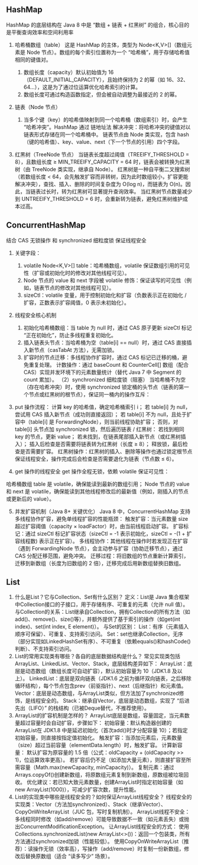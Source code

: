 ## HashMap

HashMap 的底层结构在 Java 8 中是 “数组 + 链表 + 红黑树” 的组合，核心目的是平衡查询效率和空间利用率

1. 哈希桶数组（table）
   这是 HashMap 的主体，类型为 Node<K,V>[]（数组元素是 Node 节点）。数组的每个索引位置称为一个 “哈希桶”，用于存储哈希值相同的键值对。
    1. 数组长度（capacity）默认初始值为 16（DEFAULT_INITIAL_CAPACITY），且始终保持为 2 的幂（如
       16、32、64...），这是为了通过位运算优化哈希索引的计算。
    2. 数组长度可通过构造函数指定，但会被自动调整为最接近的 2 的幂。
2. 链表（Node 节点）
    1. 当多个键（key）的哈希值映射到同一个哈希桶（数组索引）时，会产生 “哈希冲突”。HashMap 通过 链地址法
       解决冲突：将哈希冲突的键值对以链表形式存储在同一个哈希桶中。
       链表节点由 Node 类实现，包含 hash（键的哈希值）、key、value、next（下一个节点的引用）四个字段。

3. 红黑树（TreeNode 节点）
   当链表长度超过阈值（TREEIFY_THRESHOLD = 8），且数组长度 ≥ MIN_TREEIFY_CAPACITY = 64 时，链表会被转换为红黑树（由 TreeNode
   类实现，继承自 Node）。
   红黑树是一种自平衡二叉搜索树（若数组长度 < 64，会先触发扩容而非转树，因为此时数组较小，扩容更能解决冲突），查找、插入、删除的时间复杂度为
   O(log n)，而链表为 O(n)。因此，当链表过长时，转为红黑树可显著提升查询效率。
   当红黑树节点数量减少到 UNTREEIFY_THRESHOLD = 6 时，会重新转为链表，避免红黑树维护成本过高。

## ConcurrentHashMap

结合 CAS 无锁操作 和 synchronized 细粒度锁 保证线程安全

1. 关键字段：
    1. volatile Node<K,V>[] table：哈希桶数组，volatile 保证数组引用的可见性（扩容或初始化时的修改对其他线程可见）。
    2. Node 节点的 value 和 next 字段被 volatile 修饰：保证读写的可见性（例如，链表节点的修改对其他线程可见）。
    3. sizeCtl：volatile 变量，用于控制初始化和扩容（负数表示正在初始化 / 扩容，正数表示扩容阈值，0 表示未初始化）。
2. 线程安全核心机制
    1. 初始化哈希桶数组：当 table 为 null 时，通过 CAS 原子更新 sizeCtl 标记 “正在初始化”，防止多线程重复初始化。
    2. 插入链表头节点：当哈希桶为空（table[i] == null）时，通过 CAS 直接插入新节点（casTabAt 方法），无需加锁。
    3. 扩容时的节点迁移：多线程协作扩容时，通过 CAS 标记已迁移的桶，避免重复处理。
       计数操作：通过 baseCount 和 CounterCell[] 数组（配合 CAS）实现并发环境下的元素数量统计（替代 Java 7 中 Segment 的
       count 累加）。
       （2）synchronized 细粒度锁（阻塞）
       当哈希桶不为空（存在哈希冲突）时，使用 synchronized 锁定桶的头节点（链表的第一个节点或红黑树的根节点），保证同一桶内的操作互斥：

3. put 操作流程：
   计算 key 的哈希值，确定哈希桶索引 i；
   若 table[i] 为 null，尝试用 CAS 插入新节点（成功则直接返回）；
   若 table[i] 不为 null，且处于扩容中（table[i] 是 ForwardingNode），则当前线程协助扩容；
   否则，对 table[i] 头节点加 synchronized 锁，然后遍历链表 / 红黑树：
   若找到相同 key 的节点，更新 value；
   若未找到，在链表尾部插入新节点（或红黑树插入）；
   插入后检查是否需要将链表转为红黑树（长度 ≥ 8）；
   释放锁，最后检查是否需要扩容。
   红黑树操作：红黑树的插入、删除等操作也通过锁定根节点保证线程安全，操作完成后会检查是否需要退化为链表（节点数 ≤ 6）。

4. get 操作的线程安全
   get 操作全程无锁，依赖 volatile 保证可见性：

哈希桶数组 table 是 volatile，确保能读到最新的数组引用；
Node 节点的 value 和 next 是 volatile，确保能读到其他线程修改后的最新值（例如，刚插入的节点或更新后的 value）。

5. 并发扩容机制（Java 8+ 关键优化）
   Java 8 中，ConcurrentHashMap 支持 多线程协作扩容，避免单线程扩容的性能瓶颈：
   触发扩容：当元素数量 size 超过扩容阈值（capacity × loadFactor）时，由当前线程启动扩容。
   扩容标记：通过 sizeCtl 标记扩容状态（sizeCtl = -1 表示初始化，sizeCtl = -(1 + 扩容线程数) 表示正在扩容）。
   多线程协作：其他线程在操作时若发现正在扩容（遇到 ForwardingNode 节点），会主动参与扩容（协助迁移节点），通过 CAS
   分配迁移范围，避免冲突。
   迁移过程：将旧数组的节点重新计算索引，迁移到新数组（长度为旧数组的 2 倍），迁移完成后用新数组替换旧数组。

## List
1. 什么是List？它与Collection、Set有什么区别？
定义：List是 Java 集合框架中Collection接口的子接口，用于存储有序、可重复的元素（允许 null 值）。
与Collection的关系：List继承自Collection，拥有Collection的所有方法（如add()、remove()、size()等），并额外提供了基于索引的操作（如get(int index)、set(int index, E element)）。
与Set的区别：
List：有序（元素插入顺序可保留）、可重复、支持索引访问。
Set：set也继承Collection，无序（部分实现如LinkedHashSet有序）、不可重复（依赖equals()和hashCode()判断）、不支持索引访问。
2. List的常用实现类有哪些？各自的底层数据结构是什么？
常见实现类包括ArrayList、LinkedList、Vector、Stack，底层结构差异如下：
ArrayList：底层是动态数组（数组长度可自动扩容），默认初始容量为 10（JDK1.8 及以上）。
LinkedList：底层是双向链表（JDK1.6 之前为循环双向链表，之后移除循环结构），每个节点包含prev（前驱指针）、next（后继指针）和元素值。
Vector：底层是动态数组，与ArrayList类似，但方法加了synchronized修饰，是线程安全的。
Stack：继承自Vector，底层是动态数组，实现了 “后进先出（LIFO）” 的栈结构（已被Deque替代，不推荐使用）。
3. ArrayList的扩容机制是怎样的？ 
ArrayList底层是数组，容量固定，当元素数量超过容量时会自动扩容，步骤如下：
初始容量：默认构造器创建的ArrayList在 JDK1.8 中是延迟初始化（首次add()时才分配容量 10）；若指定初始容量，则直接按指定值初始化。
触发扩容：当添加元素后，元素数量（size）超过当前容量（elementData.length）时，触发扩容。
计算新容量：
默认扩容为原容量的 1.5 倍（公式：oldCapacity + (oldCapacity >> 1)，位运算效率更高）。
若扩容后仍不足（如添加大量元素），则直接扩容至所需容量（Math.max(newCapacity, minCapacity)）。
复制元素：通过Arrays.copyOf()创建新数组，将原数组元素复制到新数组，原数组被垃圾回收。
优化建议：若已知大致元素数量，创建ArrayList时指定初始容量（如new ArrayList(1000)），可减少扩容次数，提升性能。
4. List的实现类中哪些是线程安全的？如何保证ArrayList线程安全？
线程安全的实现类：Vector（方法加synchronized）、Stack（继承Vector）、CopyOnWriteArrayList（JUC 包，写时复制机制）。
ArrayList线程不安全：多线程同时修改（如add/remove）可能导致数据不一致（如元素丢失）或抛出ConcurrentModificationException。
让ArrayList线程安全的方式：
使用Collections.synchronizedList(new ArrayList<>())：返回一个包装类，所有方法通过synchronized加锁（性能较低）。
使用CopyOnWriteArrayList（推荐）：读操作无锁（效率高），写操作（add/remove）时复制一份新数组，修改后替换原数组（适合 “读多写少” 场景）。
